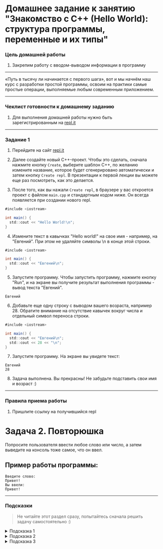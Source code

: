 
# Домашнее задание к занятию "Знакомство с C++ (Hello World): структура программы, переменные и их типы"

### Цель домашней работы

1. Закрепим работу с вводом-выводом информации в программу

------

«Путь в тысячу ли начинается с первого шага», вот и мы начнём наш курс с разработки простой программы, освоим на практики самые простые операции, выполняемые любым современным приложением.

------

### Чеклист готовности к домашнему заданию

1. Для выполнения домашней работы нужно быть зарегистрированным на [repl.it](https://repl.it/)

------

### Задание 1

1. Перейдите на сайт [repl.it](https://repl.it/)

2. Далее создайте новый C++-проект. Чтобы это сделать, сначала нажмите кнопку `Create`, выберите шаблон С++, по желанию измените название, которое будет сгенерировано автоматически и затем кнопку `Create repl`. В презентации к первой лекции вы можете еще раз посмотреть, как это делается.

3. После того, как вы нажали `Create repl`, в браузере у вас откроется проект с файлом `main.cpp` и стандартным кодом ниже. Он всегда появляется при создании нового repl.

```cs
#include <iostream>

int main() {
  std::cout << "Hello World!\n";
}
```

4. Измените текст в кавычках "Hello world!" на свое имя - например, на "Евгений". При этом не удаляйте символы \n в конце этой строки.

```cs
#include <iostream>

int main() {
  std::cout << "Евгений\n";
}
```

5. Запустите программу. Чтобы запустить программу, нажмите кнопку "Run", и на экране вы получите результат выполнения программы - вывод текста "Евгений".

```
Евгений
```

6. Добавьте еще одну строку с выводом вашего возраста, например 28. Обратите внимание на отсутствие кавычек вокруг числа и отдельный символ переноса строки.

```cs
#include <iostream>

int main() {
  std::cout << "Евгений\n";
  std::cout << 28 << "\n";
}
```

7. Запустите программу. На экране вы увидете текст:

```
Евгений
28
```

8. Задача выполнена. Вы прекрасны! Не забудьте подставить свои имя и возраст :)



------

### Правила приема работы

1. Пришлите ссылку на получившийся repl


# Задача 2. Повторюшка

Попросите пользователя ввести любое слово или число, а затем выведите на консоль тоже самое, что он ввел.

## Пример работы программы:

```
Введите слово:
Привет!
Вы ввели:
Привет!
```

---

### Подсказки

> Не читайте этот раздел сразу, попытайтесь сначала решить задачу самостоятельно :)

<details>


<summary>Подсказка 1</summary>

Посмотрите в лекции материал про **Получение данных от пользователя** и **Вывод в консоль**

</details>

<details>


<summary>Подсказка 2</summary>

Для того, чтобы попросить пользователя ввести слово - воспользуйтесь командой `Console.ReadLine()` и сохраните введенное слово в переменную:

```cs
std::string word;		// добавим переменную в которой будем хранить то, что ввёл пользователь
std::cin >> word;		// прочитаем ввод
// не забываем ; в конце !
```

</details>

<details>


<summary>Подсказка 3</summary>

Для того, чтобы вывести что-либо на экран - воспользуйтесь командой вывода в консоль:

```cs
std::cout << "Введите слово: "; // не забываем ; в конце
```

```cs
std::cout << word << "\n"; // не забываем ; в конце
// важно: переменные не надо брать в кавычки
```

</details>

